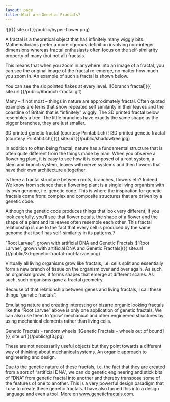```yaml
---
layout: page
title: What are Genetic Fractals?
---
```



![]({{ site.url }}/public/hyper-flower.png)

A fractal is a theoretical  object that has infinitely many wiggly bits. Mathematicians prefer a more rigorous definition involving non-integer dimensions whereas fractal enthusiasts often focus on the self-similarity property of many (but not all) fractals.

This means that when you zoom in anywhere into an image of a fractal, you can see the original image of the fractal re-emerge, no matter how much you zoom in. An example of such a fractal is shown below. 

You can see the six pointed flakes at every level.
![6branch fractal]({{ site.url }}/public/6branch-fractal.gif)

Many – if not most – things in nature are approximately fractal. Often quoted examples are ferns that show repeated self similarity in their leaves and the coastline of Britain that is “infinitely” wiggly. The 3D printed fractal below resembles a tree. The little branches have exactly the same shape as the bigger branches, they are just smaller.

3D printed genetic fractal (courtesy Printabit.ch)
![3D printed genetic fractal (courtesy Printabit.ch)]({{ site.url }}/public/shadowtree.jpg)

In addition to often being fractal, nature has a fundamental structure that is often quite different from the things made by man. When you observe a flowering plant, it is easy to see how it is composed of a root system, a stem and branch system, leaves with nerve systems and then flowers that have their own architecture altogether.

Is there a fractal structure between roots, branches, flowers etc? Indeed. We know from science that a flowering plant is a single living organism with its own genome, i.e. genetic code. This is where the inspiration for genetic fractals come from: complex and composite structures that are driven by  a genetic code.

Although the genetic code produces things that look very different, if you look carefully, you’ll see that flower petals, the shape of a flower and the shape of a plant and its leaves often resemble each other. This fractal relationship is due to the fact that every cell is produced by the same genome that itself has self-similarity in its patterns.7

"Root Larvae", grown with artificial DNA and Genetic Fractals
![“Root Larvae”, grown with artificial DNA and Genetic Fractals]({{ site.url }}/public/3d-genetic-fractal-root-larvae.png)

Virtually all living organisms grow like fractals, i.e. cells split and essentially form a new branch of tissue on the organism over and over again. As such an organism grows, it forms shapes that emerge at different scales. As such, such organisms gave a fractal geometry.

Because of that relationship between genes and living fractals, I call these things “genetic fractals”.

Emulating nature and creating interesting or bizarre organic looking fractals like the “Root Larvae” above is only one application of genetic fractals. We can also use them to ‘grow’ mechanical and other engineered structures by using mechanical elements rather than living cells.

Genetic Fractals - random wheels
![Genetic Fractals – wheels out of bound]({{ site.url }}/public/gf3.jpg)

These are not necessarily useful objects but they point towards a different way of thinking about mechanical systems. An organic approach to engineering and design.

Due to the genetic nature of these fractals, i.e. the fact that they are created from a sort of “artificial DNA”, we can do genetic engineering and stick bits of “DNA” from genetic fractal into another and thereby transpose some of the features of one to another. This is a very powerful design paradigm that I use to create these genetic fractals. I have also turned this into a design language and even a tool. More on www.geneticfractals.com.
